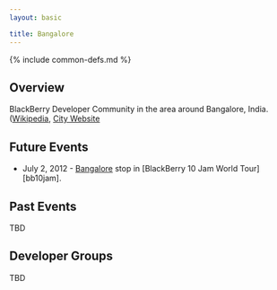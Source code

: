 ```yaml
---
layout: basic

title: Bangalore
---
```

{% include common-defs.md %}

## Overview

BlackBerry Developer Community in the area around Bangalore, India.
([Wikipedia](http://en.wikipedia.org/wiki/Bangalore), [City Website](http://www.bbmp.gov.in/)

## Future Events

* July 2, 2012 - [Bangalore](http://www.blackberryjamworldtour.com/bangalore) stop in [BlackBerry 10 Jam World Tour][bb10jam].

## Past Events

TBD

## Developer Groups

TBD


